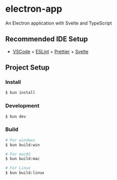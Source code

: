 # electron-app

An Electron application with Svelte and TypeScript

## Recommended IDE Setup

- [VSCode](https://code.visualstudio.com/) + [ESLint](https://marketplace.visualstudio.com/items?itemName=dbaeumer.vscode-eslint) + [Prettier](https://marketplace.visualstudio.com/items?itemName=esbenp.prettier-vscode) + [Svelte](https://marketplace.visualstudio.com/items?itemName=svelte.svelte-vscode)

## Project Setup

### Install

```bash
$ bun install
```

### Development

```bash
$ bun dev
```

### Build

```bash
# For windows
$ bun build:win

# For macOS
$ bun build:mac

# For Linux
$ bun build:linux
```
